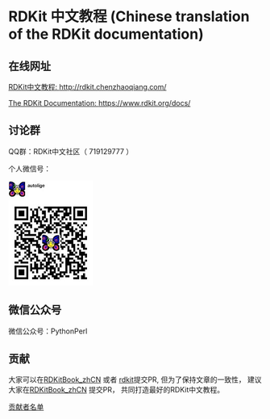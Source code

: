 # RDKit 中文教程 (Chinese translation of the RDKit documentation)


## 在线网址
[RDKit中文教程: http://rdkit.chenzhaoqiang.com/ ](http://rdkit.chenzhaoqiang.com/)

[The RDKit Documentation: https://www.rdkit.org/docs/ ](https://www.rdkit.org/docs/)

## 讨论群

QQ群：RDKit中文社区（ 719129777 ） 

个人微信号：

![个人微信号](./wx.jpg)

## 微信公众号

微信公众号：PythonPerl 

## 贡献

大家可以在[RDKitBook_zhCN](https://github.com/autodataming/RDKitBook_zhCN) 
或者 [rdkit](https://github.com/rdkit/rdkit)提交PR, 
但为了保持文章的一致性，
建议大家在[RDKitBook_zhCN](https://github.com/autodataming/RDKitBook_zhCN) 提交PR，
共同打造最好的RDKit中文教程。

[贡献者名单](./CONTRIBUTORS.md)

